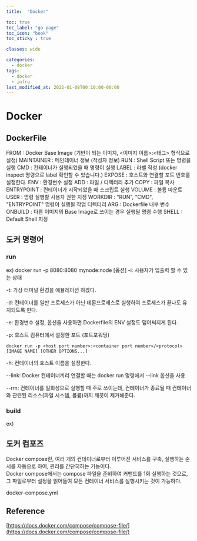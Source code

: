 ```yaml
---
title:  "Docker"

toc: true
toc_label: "go page"
toc_icon: "book"
toc_sticky : true

classes: wide

categories: 
  - docker
tags:
  - docker
  - infra
last_modified_at: 2022-01-08T00:10:00-00:00
---
```

# Docker

## DockerFile
FROM : Docker Base Image (기반이 되는 이미지, <이미지 이름>:<태그> 형식으로 설정)
MAINTAINER : 메인테이너 정보 (작성자 정보)
RUN : Shell Script 또는 명령을 실행
CMD : 컨테이너가 실행되었을 때 명령이 실행
LABEL : 라벨 작성 (docker inspect 명령으로 label 확인할 수 있습니다.)
EXPOSE : 호스트와 연결할 포트 번호를 설정한다.
ENV : 환경변수 설정
ADD : 파일 / 디렉터리 추가
COPY : 파일 복사
ENTRYPOINT : 컨테이너가 시작되었을 때 스크립트 실행
VOLUME : 볼륨 마운트
USER : 명령 실행할 사용자 권한 지정
WORKDIR : "RUN", "CMD", "ENTRYPOINT" 명령이 실행될 작업 디렉터리
ARG : Dockerfile 내부 변수
ONBUILD : 다른 이미지의 Base Image로 쓰이는 경우 실행될 명령 수행
SHELL : Default Shell 지정


## 도커 명령어
### run
ex) docker run -p 8080:8080 mynode:node
[옵션]
-i: 사용자가 입출력 할 수 있는 상태

-t: 가상 터미널 환경을 에뮬레이션 하겠다.

-d: 컨테이너를 일반 프로세스가 아닌 데몬프로세스로 실행하여 프로세스가 끝나도 유지되도록 한다.

-e: 환경변수 설정, 옵션을 사용하면 Dockerfile의 ENV 설정도 덮어써지게 된다.

-p: 호스트 컴퓨터에서 설정한 포트 (포트포워딩)
```
docker run -p <host port number>:<container port number>/<protocol> [IMAGE NAME] [OTHER OPTIONS...]
```

-h: 컨테이너의 호스트 이름을 설정한다.

--link: Docker 컨테이너끼리 연결할 때는 docker run 명령에서 --link 옵션을 사용

--rm: 컨테이너를 일회성으로 실행할 때 주로 쓰이는데, 컨테이너가 종료될 때 컨테이너와 관련된 리소스(파일 시스템, 볼륨)까지 깨끗이 제거해준다.

### build
ex)


## 도커 컴포즈
Docker compose란, 여러 개의 컨테이너로부터 이루어진 서비스를 구축, 실행하는 순서를 자동으로 하여, 관리를 간단히하는 기능이다.   
Docker compose에서는 compose 파일을 준비하여 커맨드를 1회 실행하는 것으로, 그 파일로부터 설정을 읽어들여 모든 컨테이너 서비스를 실행시키는 것이 가능하다.   

docker-compose.yml 
## Reference
[https://docs.docker.com/compose/compose-file/](https://docs.docker.com/compose/compose-file/)   

